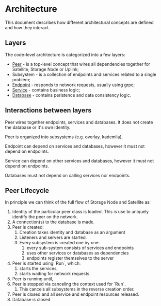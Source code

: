 # Architecture

This document describes how different architectural concepts are defined and how they interact.

## Layers

The code-level architecture is categorized into a few layers:

* [Peer](https://github.com/storj/docs/tree/cbd1d7cf9363ad8e8a9fd4923b9a56d87c70b8b2/code/code/Peer.md) - is a top-level concept that wires all dependencies together for Satellite, Storage Node or Uplink;
* Subsystem - is a collection of endpoints and services related to a single problem;
* [Endpoint](https://github.com/storj/docs/tree/cbd1d7cf9363ad8e8a9fd4923b9a56d87c70b8b2/code/code/Endpoint.md) - responds to network requests, usually using grpc;
* [Service](https://github.com/storj/docs/tree/cbd1d7cf9363ad8e8a9fd4923b9a56d87c70b8b2/code/code/Service.md) - contains business logic;
* [Database](https://github.com/storj/docs/tree/cbd1d7cf9363ad8e8a9fd4923b9a56d87c70b8b2/code/code/Database.md) - contains peristence and data consistency logic.

## Interactions between layers

Peer wires together endpoints, services and databases. It does not create the database or it's own identity.

Peer is organized into subsystems \(e.g. overlay, kademlia\).

Endpoint can depend on services and databases, however it must not depend on endpoints.

Service can depend on other services and databases, however it must not depend on endpoints.

Databases must not depend on calling services nor endpoints.

## Peer Lifecycle

In principle we can think of the full flow of Storage Node and Satellite as:

1. Identity of the particular peer class is loaded. This is use to uniquely identify the peer on the network.
2. A connection\(s\) to the database is made.
3. Peer is created:
   1. Creation takes identity and database as an argument
   2. Listeners and servers are started.
   3. Every subsystem is created one by one:
      1. every sub-system consists of services and endpoints
      2. uses other services or databases as dependencies
      3. endpoints register themselves to the server
4. Peer is started using \`Run\`, which:
   1. starts the services,
   2. starts waiting for network requests.
5. Peer is running until,
6. Peer is stopped via canceling the context used for \`Run\`.
   1. This cancels all subsystems in the reverse creation order.
7. Peer is closed and all service and endpoint resources released.
8. Database is closed

